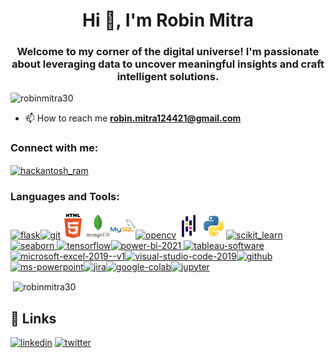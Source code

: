<h1 align="center">Hi 👋, I'm Robin Mitra</h1>
<h3 align="center">Welcome to my corner of the digital universe! I'm passionate about leveraging data to uncover meaningful insights and craft intelligent solutions.</h3>

<p align="left"> <img src="https://komarev.com/ghpvc/?username=robinmitra30&label=Profile%20views&color=0e75b6&style=flat" alt="robinmitra30" /> </p>

- 📫 How to reach me **robin.mitra124421@gmail.com**

<h3 align="left">Connect with me:</h3>
<p align="left">
<a href="https://instagram.com/hackantosh_ram" target="blank"><img align="center" src="https://raw.githubusercontent.com/rahuldkjain/github-profile-readme-generator/master/src/images/icons/Social/instagram.svg" alt="hackantosh_ram" height="30" width="40" /></a>
</p>

<h3 align="left">Languages and Tools:</h3>
<p align="left"> <a href="https://flask.palletsprojects.com/" target="_blank" rel="noreferrer"> <img src="https://www.vectorlogo.zone/logos/pocoo_flask/pocoo_flask-icon.svg" alt="flask" width="40" height="40"/></a><a href="https://git-scm.com/" target="_blank" rel="noreferrer"><img src="https://www.vectorlogo.zone/logos/git-scm/git-scm-icon.svg" alt="git" width="40" height="40"/></a><a href="https://www.w3.org/html/" target="_blank" rel="noreferrer"><img src="https://raw.githubusercontent.com/devicons/devicon/master/icons/html5/html5-original-wordmark.svg" alt="html5" width="40" height="40"/></a><a href="https://www.mongodb.com/" target="_blank" rel="noreferrer"><img src="https://raw.githubusercontent.com/devicons/devicon/master/icons/mongodb/mongodb-original-wordmark.svg" alt="mongodb" width="40" height="40"/></a><a href="https://www.mysql.com/" target="_blank" rel="noreferrer"><img src="https://raw.githubusercontent.com/devicons/devicon/master/icons/mysql/mysql-original-wordmark.svg" alt="mysql" width="40" height="40"/></a><a href="https://opencv.org/" target="_blank" rel="noreferrer"><img src="https://www.vectorlogo.zone/logos/opencv/opencv-icon.svg" alt="opencv" width="40" height="40"/></a><a href="https://pandas.pydata.org/" target="_blank" rel="noreferrer"><img src="https://raw.githubusercontent.com/devicons/devicon/2ae2a900d2f041da66e950e4d48052658d850630/icons/pandas/pandas-original.svg" alt="pandas" width="40" height="40"/></a><a href="https://www.python.org" target="_blank" rel="noreferrer"><img src="https://raw.githubusercontent.com/devicons/devicon/master/icons/python/python-original.svg" alt="python" width="40" height="40"/></a><a href="https://scikit-learn.org/" target="_blank" rel="noreferrer"><img src="https://upload.wikimedia.org/wikipedia/commons/0/05/Scikit_learn_logo_small.svg" alt="scikit_learn" width="40" height="40"/></a><a href="https://seaborn.pydata.org/" target="_blank" rel="noreferrer"><img src="https://seaborn.pydata.org/_images/logo-mark-lightbg.svg" alt="seaborn" width="40" height="40"/> </a> <a href="https://www.tensorflow.org" target="_blank" rel="noreferrer"><img src="https://www.vectorlogo.zone/logos/tensorflow/tensorflow-icon.svg" alt="tensorflow" width="40" height="40"/><a href="https://powerbi.microsoft.com/en-in/" target="_blank" rel="noreferrer"><img width="40" height="40" src="https://img.icons8.com/fluency/48/power-bi-2021.png" alt="power-bi-2021" /><a href="https://www.tableau.com/" target="_blank" rel="noreferrer"> <img width="40" height="40" src="https://img.icons8.com/color/48/tableau-software.png" alt="tableau-software"/><a href="https://www.microsoft.com/en-in/microsoft-365/excel" target="_blank" rel="noreferrer"><img width="48" height="48" src="https://img.icons8.com/color/48/microsoft-excel-2019--v1.png" alt="microsoft-excel-2019--v1"/></a><a href="https://code.visualstudio.com/" target="_blank" rel="noreferrer"><img width="48" height="48" src="https://img.icons8.com/color/48/visual-studio-code-2019.png" alt="visual-studio-code-2019"/></a><a href="https://github.com/" target="_blank" rel="noreferrer"><img width="50" height="50" src="https://img.icons8.com/ios-filled/50/github.png" alt="github"/><a href="https://www.microsoft.com/en-in/microsoft-365/powerpoint" target="_blank" rel="noreferrer"><img width="48" height="48" src="https://img.icons8.com/fluency/48/ms-powerpoint.png" alt="ms-powerpoint"/></a><a href="https://www.atlassian.com/software/jira" target="_blank" rel="noreferrer"><img width="48" height="48" src="https://img.icons8.com/color/48/jira.png" alt="jira"/></a><a href="https://colab.google/" target="_blank" rel="noreferrer"><img width="48" height="48" src="https://img.icons8.com/color/48/google-colab.png" alt="google-colab"/></a><a href="https://jupyter.org/" target="_blank" rel="noreferrer"><img width="48" height="48" src="https://img.icons8.com/fluency/48/jupyter.png" alt="jupyter"/></a> </p>

<p>&nbsp;<img align="center" src="https://github-readme-stats.vercel.app/api?username=robinmitra30&show_icons=true&locale=en" alt="robinmitra30" /></p>

## 🔗 Links

[![linkedin](https://img.shields.io/badge/linkedin-0A66C2?style=for-the-badge&logo=linkedin&logoColor=white)](https://www.linkedin.com/in/robin-mitra-35bb4513a/)
[![twitter](https://img.shields.io/badge/twitter-1DA1F2?style=for-the-badge&logo=twitter&logoColor=white)](https://twitter.com/)

